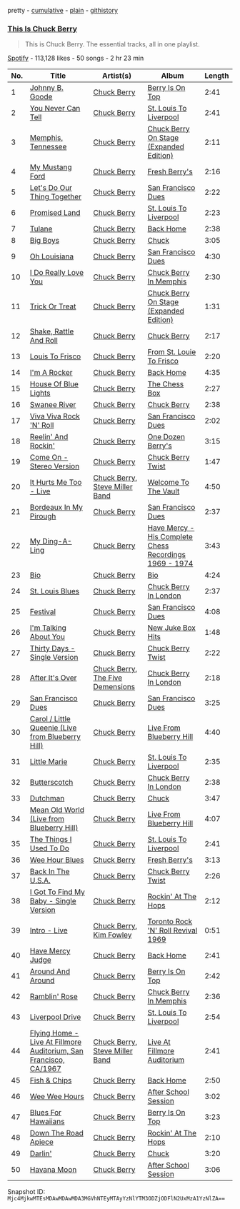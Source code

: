 pretty - [cumulative](/playlists/cumulative/37i9dQZF1DZ06evO1dAid2.md) - [plain](/playlists/plain/37i9dQZF1DZ06evO1dAid2) - [githistory](https://github.githistory.xyz/mackorone/spotify-playlist-archive/blob/main/playlists/plain/37i9dQZF1DZ06evO1dAid2)

### [This Is Chuck Berry](https://open.spotify.com/playlist/37i9dQZF1DZ06evO1dAid2)

> This is Chuck Berry\. The essential tracks, all in one playlist.

[Spotify](https://open.spotify.com/user/spotify) - 113,128 likes - 50 songs - 2 hr 23 min

| No. | Title | Artist(s) | Album | Length |
|---|---|---|---|---|
| 1 | [Johnny B\. Goode](https://open.spotify.com/track/2QfiRTz5Yc8DdShCxG1tB2) | [Chuck Berry](https://open.spotify.com/artist/293zczrfYafIItmnmM3coR) | [Berry Is On Top](https://open.spotify.com/album/6eedtCtCjibu80yOhylSGL) | 2:41 |
| 2 | [You Never Can Tell](https://open.spotify.com/track/6FT83pFXKhDlXDsNJFAHWz) | [Chuck Berry](https://open.spotify.com/artist/293zczrfYafIItmnmM3coR) | [St\. Louis To Liverpool](https://open.spotify.com/album/6ITR4bqkKZGyanAlQgXtyK) | 2:41 |
| 3 | [Memphis, Tennessee](https://open.spotify.com/track/3UYtylPa55RqHS1YDGZoLs) | [Chuck Berry](https://open.spotify.com/artist/293zczrfYafIItmnmM3coR) | [Chuck Berry On Stage \(Expanded Edition\)](https://open.spotify.com/album/2bQQlbekyxsh1NaFw2qdlV) | 2:11 |
| 4 | [My Mustang Ford](https://open.spotify.com/track/0IHYNEHVT1zMEeNOgvyg9B) | [Chuck Berry](https://open.spotify.com/artist/293zczrfYafIItmnmM3coR) | [Fresh Berry's](https://open.spotify.com/album/02JS9znmNXHp24jyQaimL6) | 2:16 |
| 5 | [Let's Do Our Thing Together](https://open.spotify.com/track/7cTrN7Jpg3RduYiH1HwQb8) | [Chuck Berry](https://open.spotify.com/artist/293zczrfYafIItmnmM3coR) | [San Francisco Dues](https://open.spotify.com/album/1gx9zPpDsECgKU5TUc7PbR) | 2:22 |
| 6 | [Promised Land](https://open.spotify.com/track/2lDArps4owX3Q6rOIA4Osp) | [Chuck Berry](https://open.spotify.com/artist/293zczrfYafIItmnmM3coR) | [St\. Louis To Liverpool](https://open.spotify.com/album/6ITR4bqkKZGyanAlQgXtyK) | 2:23 |
| 7 | [Tulane](https://open.spotify.com/track/5L5RO8srDgDnWcAAy2v5Br) | [Chuck Berry](https://open.spotify.com/artist/293zczrfYafIItmnmM3coR) | [Back Home](https://open.spotify.com/album/2JMArOghmqNZFFuWDvkSwY) | 2:38 |
| 8 | [Big Boys](https://open.spotify.com/track/2Srwzgs6tbJDB4Sm8lUDI0) | [Chuck Berry](https://open.spotify.com/artist/293zczrfYafIItmnmM3coR) | [Chuck](https://open.spotify.com/album/74y5Z8TjHts4ATRMPZ7NLi) | 3:05 |
| 9 | [Oh Louisiana](https://open.spotify.com/track/0j4srnVsqW8qXpZ5zlwzoI) | [Chuck Berry](https://open.spotify.com/artist/293zczrfYafIItmnmM3coR) | [San Francisco Dues](https://open.spotify.com/album/1gx9zPpDsECgKU5TUc7PbR) | 4:30 |
| 10 | [I Do Really Love You](https://open.spotify.com/track/2yJ5SBKkxC7MLHbrEPFQjK) | [Chuck Berry](https://open.spotify.com/artist/293zczrfYafIItmnmM3coR) | [Chuck Berry In Memphis](https://open.spotify.com/album/6YcMOYUcy7x4uOg7PasswM) | 2:30 |
| 11 | [Trick Or Treat](https://open.spotify.com/track/4iTanMp15eReVbBMeQILEY) | [Chuck Berry](https://open.spotify.com/artist/293zczrfYafIItmnmM3coR) | [Chuck Berry On Stage \(Expanded Edition\)](https://open.spotify.com/album/2bQQlbekyxsh1NaFw2qdlV) | 1:31 |
| 12 | [Shake, Rattle And Roll](https://open.spotify.com/track/1JbHO0Kx2VsukFk0tEZVJt) | [Chuck Berry](https://open.spotify.com/artist/293zczrfYafIItmnmM3coR) | [Chuck Berry](https://open.spotify.com/album/22lITYheqEYw53CHJiQMgW) | 2:17 |
| 13 | [Louis To Frisco](https://open.spotify.com/track/6H7OQEC6V2X0mB0ss3yrI8) | [Chuck Berry](https://open.spotify.com/artist/293zczrfYafIItmnmM3coR) | [From St\. Louie To Frisco](https://open.spotify.com/album/4qce3g6j5IGks63lY23eTD) | 2:20 |
| 14 | [I'm A Rocker](https://open.spotify.com/track/0x61kbCcvC8WqSihmQMgdA) | [Chuck Berry](https://open.spotify.com/artist/293zczrfYafIItmnmM3coR) | [Back Home](https://open.spotify.com/album/2JMArOghmqNZFFuWDvkSwY) | 4:35 |
| 15 | [House Of Blue Lights](https://open.spotify.com/track/2dp8UKD7PuF6UG0brvp8O2) | [Chuck Berry](https://open.spotify.com/artist/293zczrfYafIItmnmM3coR) | [The Chess Box](https://open.spotify.com/album/2U6uSo9qSTzQ9HytKNIZuO) | 2:27 |
| 16 | [Swanee River](https://open.spotify.com/track/0wkqsHA4zsWoY5y4EKLfoO) | [Chuck Berry](https://open.spotify.com/artist/293zczrfYafIItmnmM3coR) | [Chuck Berry](https://open.spotify.com/album/22lITYheqEYw53CHJiQMgW) | 2:38 |
| 17 | [Viva Viva Rock 'N' Roll](https://open.spotify.com/track/32KddGW46wnlpKbl62gqca) | [Chuck Berry](https://open.spotify.com/artist/293zczrfYafIItmnmM3coR) | [San Francisco Dues](https://open.spotify.com/album/1gx9zPpDsECgKU5TUc7PbR) | 2:02 |
| 18 | [Reelin' And Rockin'](https://open.spotify.com/track/4goByJ8dubc57qxiT7AH9p) | [Chuck Berry](https://open.spotify.com/artist/293zczrfYafIItmnmM3coR) | [One Dozen Berry's](https://open.spotify.com/album/7CwgdWMtqOgQRzOdzHMwiQ) | 3:15 |
| 19 | [Come On \- Stereo Version](https://open.spotify.com/track/5Ua8GaCh6GAOXu3zXJXyzQ) | [Chuck Berry](https://open.spotify.com/artist/293zczrfYafIItmnmM3coR) | [Chuck Berry Twist](https://open.spotify.com/album/2ZuKCxGEZsBByk0js4zfbx) | 1:47 |
| 20 | [It Hurts Me Too \- Live](https://open.spotify.com/track/3k0nHXQLlpb9qyXdUKiIaL) | [Chuck Berry](https://open.spotify.com/artist/293zczrfYafIItmnmM3coR), [Steve Miller Band](https://open.spotify.com/artist/6QtGlUje9TIkLrgPZrESuk) | [Welcome To The Vault](https://open.spotify.com/album/7i36DC6cqbbOTH9S2XktgN) | 4:50 |
| 21 | [Bordeaux In My Pirough](https://open.spotify.com/track/3RVH1OQ7AH4A4iac4MzqLT) | [Chuck Berry](https://open.spotify.com/artist/293zczrfYafIItmnmM3coR) | [San Francisco Dues](https://open.spotify.com/album/1gx9zPpDsECgKU5TUc7PbR) | 2:37 |
| 22 | [My Ding\-A\-Ling](https://open.spotify.com/track/2L8mIvM1OwkJyGb3WwDFT3) | [Chuck Berry](https://open.spotify.com/artist/293zczrfYafIItmnmM3coR) | [Have Mercy \- His Complete Chess Recordings 1969 \- 1974](https://open.spotify.com/album/27q84AdiSVhTtrGOwwoMIW) | 3:43 |
| 23 | [Bio](https://open.spotify.com/track/0bfxTlDQs6QGfwGNCiXVWE) | [Chuck Berry](https://open.spotify.com/artist/293zczrfYafIItmnmM3coR) | [Bio](https://open.spotify.com/album/1xp040eLv4xv5lP1JOOeFU) | 4:24 |
| 24 | [St\. Louis Blues](https://open.spotify.com/track/0tsgFZdGoCVMeaXVmnrWbF) | [Chuck Berry](https://open.spotify.com/artist/293zczrfYafIItmnmM3coR) | [Chuck Berry In London](https://open.spotify.com/album/7iSQ8Jg0DA18JCl4SqpDEW) | 2:37 |
| 25 | [Festival](https://open.spotify.com/track/5mamyGJMka04qxtY1vtfWG) | [Chuck Berry](https://open.spotify.com/artist/293zczrfYafIItmnmM3coR) | [San Francisco Dues](https://open.spotify.com/album/1gx9zPpDsECgKU5TUc7PbR) | 4:08 |
| 26 | [I'm Talking About You](https://open.spotify.com/track/4Qz94VdIvKAmtBIyuoAZW9) | [Chuck Berry](https://open.spotify.com/artist/293zczrfYafIItmnmM3coR) | [New Juke Box Hits](https://open.spotify.com/album/66vytUOJAN0XG0AomrREtH) | 1:48 |
| 27 | [Thirty Days \- Single Version](https://open.spotify.com/track/1t5XUupizGiodTmIhqcqD2) | [Chuck Berry](https://open.spotify.com/artist/293zczrfYafIItmnmM3coR) | [Chuck Berry Twist](https://open.spotify.com/album/2ZuKCxGEZsBByk0js4zfbx) | 2:22 |
| 28 | [After It's Over](https://open.spotify.com/track/1s0aTfvrUjpVwHZC8WMcds) | [Chuck Berry](https://open.spotify.com/artist/293zczrfYafIItmnmM3coR), [The Five Demensions](https://open.spotify.com/artist/354cBlEcGSDQVkiFUMJb4q) | [Chuck Berry In London](https://open.spotify.com/album/7iSQ8Jg0DA18JCl4SqpDEW) | 2:18 |
| 29 | [San Francisco Dues](https://open.spotify.com/track/2ksmbGi6N2xe3ToE6V7rsd) | [Chuck Berry](https://open.spotify.com/artist/293zczrfYafIItmnmM3coR) | [San Francisco Dues](https://open.spotify.com/album/1gx9zPpDsECgKU5TUc7PbR) | 3:25 |
| 30 | [Carol / Little Queenie \(Live from Blueberry Hill\)](https://open.spotify.com/track/2KeDv0gOVD8afM2NhToKqs) | [Chuck Berry](https://open.spotify.com/artist/293zczrfYafIItmnmM3coR) | [Live From Blueberry Hill](https://open.spotify.com/album/7e9MQMnwlh4dsIujqbIYPJ) | 4:40 |
| 31 | [Little Marie](https://open.spotify.com/track/3Hh5o5GUOveghI5l7DrvgT) | [Chuck Berry](https://open.spotify.com/artist/293zczrfYafIItmnmM3coR) | [St\. Louis To Liverpool](https://open.spotify.com/album/6ITR4bqkKZGyanAlQgXtyK) | 2:35 |
| 32 | [Butterscotch](https://open.spotify.com/track/5BIE8dluPeZeets1wQ1Rjz) | [Chuck Berry](https://open.spotify.com/artist/293zczrfYafIItmnmM3coR) | [Chuck Berry In London](https://open.spotify.com/album/7iSQ8Jg0DA18JCl4SqpDEW) | 2:38 |
| 33 | [Dutchman](https://open.spotify.com/track/2frsHNDxTSKVM7nPPUdtIk) | [Chuck Berry](https://open.spotify.com/artist/293zczrfYafIItmnmM3coR) | [Chuck](https://open.spotify.com/album/74y5Z8TjHts4ATRMPZ7NLi) | 3:47 |
| 34 | [Mean Old World \(Live from Blueberry Hill\)](https://open.spotify.com/track/3aE0i39IoZfDFINyQJ4SpC) | [Chuck Berry](https://open.spotify.com/artist/293zczrfYafIItmnmM3coR) | [Live From Blueberry Hill](https://open.spotify.com/album/7e9MQMnwlh4dsIujqbIYPJ) | 4:07 |
| 35 | [The Things I Used To Do](https://open.spotify.com/track/1SN4rhqg4U3mlS6oxSP1jZ) | [Chuck Berry](https://open.spotify.com/artist/293zczrfYafIItmnmM3coR) | [St\. Louis To Liverpool](https://open.spotify.com/album/6ITR4bqkKZGyanAlQgXtyK) | 2:41 |
| 36 | [Wee Hour Blues](https://open.spotify.com/track/0ae4q9XpajNlkTy4BzKdRC) | [Chuck Berry](https://open.spotify.com/artist/293zczrfYafIItmnmM3coR) | [Fresh Berry's](https://open.spotify.com/album/02JS9znmNXHp24jyQaimL6) | 3:13 |
| 37 | [Back In The U.S.A.](https://open.spotify.com/track/114gCJP9NGrrs5gjPU8RTi) | [Chuck Berry](https://open.spotify.com/artist/293zczrfYafIItmnmM3coR) | [Chuck Berry Twist](https://open.spotify.com/album/2ZuKCxGEZsBByk0js4zfbx) | 2:26 |
| 38 | [I Got To Find My Baby \- Single Version](https://open.spotify.com/track/5qojkHvPBrbT0Z7SAgYboD) | [Chuck Berry](https://open.spotify.com/artist/293zczrfYafIItmnmM3coR) | [Rockin' At The Hops](https://open.spotify.com/album/48jzxU4WCz6726keexOGoe) | 2:12 |
| 39 | [Intro \- Live](https://open.spotify.com/track/095WJDgl4V3FCjak55NUYl) | [Chuck Berry](https://open.spotify.com/artist/293zczrfYafIItmnmM3coR), [Kim Fowley](https://open.spotify.com/artist/6AgAlEkTLN4m5ZERuhiWnk) | [Toronto Rock 'N' Roll Revival 1969](https://open.spotify.com/album/73nLDkfjI8BrtGYroJ2m6x) | 0:51 |
| 40 | [Have Mercy Judge](https://open.spotify.com/track/3uGQF4XUYwF386cnx84Zjg) | [Chuck Berry](https://open.spotify.com/artist/293zczrfYafIItmnmM3coR) | [Back Home](https://open.spotify.com/album/2JMArOghmqNZFFuWDvkSwY) | 2:41 |
| 41 | [Around And Around](https://open.spotify.com/track/39AyLDOmmidKqmwvkNfnD9) | [Chuck Berry](https://open.spotify.com/artist/293zczrfYafIItmnmM3coR) | [Berry Is On Top](https://open.spotify.com/album/6eedtCtCjibu80yOhylSGL) | 2:42 |
| 42 | [Ramblin' Rose](https://open.spotify.com/track/411K0FJ0dHHCqxy6S3lOvC) | [Chuck Berry](https://open.spotify.com/artist/293zczrfYafIItmnmM3coR) | [Chuck Berry In Memphis](https://open.spotify.com/album/6YcMOYUcy7x4uOg7PasswM) | 2:36 |
| 43 | [Liverpool Drive](https://open.spotify.com/track/4mES1b0btx9sJcIgmYQuNd) | [Chuck Berry](https://open.spotify.com/artist/293zczrfYafIItmnmM3coR) | [St\. Louis To Liverpool](https://open.spotify.com/album/6ITR4bqkKZGyanAlQgXtyK) | 2:54 |
| 44 | [Flying Home \- Live At Fillmore Auditorium, San Francisco, CA/1967](https://open.spotify.com/track/3eswSYTPy8wMVWcc05cLpv) | [Chuck Berry](https://open.spotify.com/artist/293zczrfYafIItmnmM3coR), [Steve Miller Band](https://open.spotify.com/artist/6QtGlUje9TIkLrgPZrESuk) | [Live At Fillmore Auditorium](https://open.spotify.com/album/5FJCM8i8sWEjra1sXI9mIQ) | 2:41 |
| 45 | [Fish & Chips](https://open.spotify.com/track/55Dm1JrlmsD6rO8UYyW8xP) | [Chuck Berry](https://open.spotify.com/artist/293zczrfYafIItmnmM3coR) | [Back Home](https://open.spotify.com/album/2JMArOghmqNZFFuWDvkSwY) | 2:50 |
| 46 | [Wee Wee Hours](https://open.spotify.com/track/2P7FDhmzGh4iJ2ATb7d9oo) | [Chuck Berry](https://open.spotify.com/artist/293zczrfYafIItmnmM3coR) | [After School Session](https://open.spotify.com/album/74l3iTVn21XoY6VZJ0FpkH) | 3:02 |
| 47 | [Blues For Hawaiians](https://open.spotify.com/track/0FvO7DbDxOr5LKyKhMAwe9) | [Chuck Berry](https://open.spotify.com/artist/293zczrfYafIItmnmM3coR) | [Berry Is On Top](https://open.spotify.com/album/6eedtCtCjibu80yOhylSGL) | 3:23 |
| 48 | [Down The Road Apiece](https://open.spotify.com/track/40CEDufMDlElkfyBvWUtsE) | [Chuck Berry](https://open.spotify.com/artist/293zczrfYafIItmnmM3coR) | [Rockin' At The Hops](https://open.spotify.com/album/48jzxU4WCz6726keexOGoe) | 2:10 |
| 49 | [Darlin'](https://open.spotify.com/track/4yGYG9Md4QOkr8mIGGEbWn) | [Chuck Berry](https://open.spotify.com/artist/293zczrfYafIItmnmM3coR) | [Chuck](https://open.spotify.com/album/74y5Z8TjHts4ATRMPZ7NLi) | 3:20 |
| 50 | [Havana Moon](https://open.spotify.com/track/1dwg7tCqzs616yYWj6NJ2i) | [Chuck Berry](https://open.spotify.com/artist/293zczrfYafIItmnmM3coR) | [After School Session](https://open.spotify.com/album/74l3iTVn21XoY6VZJ0FpkH) | 3:06 |

Snapshot ID: `Mjc4MjkwMTEsMDAwMDAwMDA3MGVhNTEyMTAyYzNlYTM3ODZjODFlN2UxMzA1YzNlZA==`
